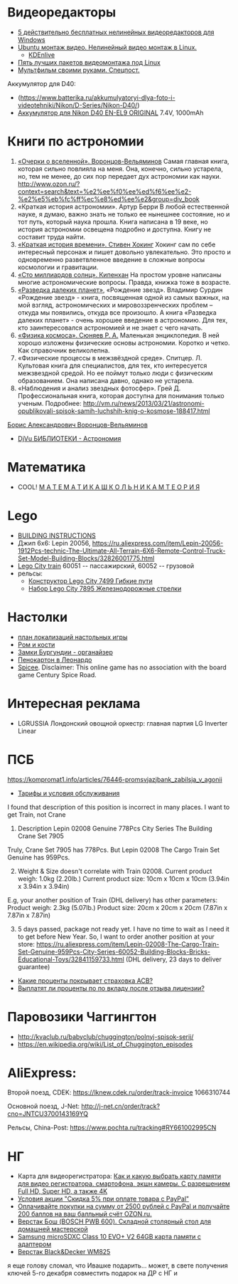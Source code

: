 # Видеоредакторы
- [5 действительно бесплатных нелинейных видеоредакторов для Windows](https://habrahabr.ru/post/318214/)
- [Ubuntu монтаж видео. Нелинейный видео монтаж в Linux.](https://informatikum.livejournal.com/4127.html)
	- [KDEnlive](https://kdenlive.org/)
- [Пять лучших пакетов видеомонтажа под Linux](http://rus-linux.net/nlib.php?name=/MyLDP/mm/Videoediting/videoedit2.html)
- [Мультфильм своими руками. Спецпост.](https://veriochen.livejournal.com/146319.html)

Аккумулятор для D40:
- (https://www.batterika.ru/akkumulyatoryi-dlya-foto-i-videotehniki/Nikon/D-Series/Nikon-D40/)
- [ Аккумулятор для Nikon D40 EN-EL9 ORIGINAL](http://www.sotmarket.ru/product/akb_nikon_d40_en_el9_orig.html) 7.4V, 1000mAh

	

# Книги по астрономии
1. [«Очерки о вселенной». Воронцов-Вельяминов](http://www.ozon.ru/context/detail/id/1521264/)
Самая главная книга, которая сильно повлияла на меня. Она, конечно, сильно устарела, но, тем не менее, до сих пор передает дух астрономии как науки.
http://www.ozon.ru/?context=search&text=%e2%ee%f0%ee%ed%f6%ee%e2-%e2%e5%eb%fc%ff%ec%e8%ed%ee%e2&group=div_book
2. «Краткая история астрономии». Артур Берри
В любой естественной науке, я думаю, важно знать не только ее нынешнее состояние, но и тот путь, который наука прошла. Книга написана в 19 веке, но история астрономии освещена подробно и доступна. Книгу не составит труда найти.
3. [«Краткая история времени». Стивен Хокинг](http://www.ozon.ru/context/detail/id/141895815/)
Хокинг сам по себе интересный персонаж и пишет довольно увлекательно. Это просто и одновременно разветвленное введение в сложные вопросы космологии и гравитации.
4. [«Сто миллиардов солнц». Кипенхан](http://www.ozon.ru/context/detail/id/4325559/)
На простом уровне написаны многие астрономические вопросы. Правда, книжка тоже в возрасте.
5. [«Разведка далеких планет»](http://www.ozon.ru/context/detail/id/26967088/), «Рождение звезд». Владимир Сурдин
«Рождение звезд» - книга, посвященная одной из самых важных, на мой взгляд, астрономических и мировоззренческих проблем – откуда мы появились, откуда все произошло. А книга «Разведка далеких планет» - очень хорошее введение в астрономию. Для тех, кто заинтересовался астрономией и не знает с чего начать.
6. [«Физика космоса». Сюняев Р. А.](http://www.ozon.ru/context/detail/id/1454290/)
Маленькая энциклопедия. В ней хорошо изложены физические основы астрономии. Коротко и четко. Как справочник великолепна.
7. «Физические процессы в межзвёздной среде». Спитцер. Л.
Культовая книга для специалистов, для тех, кто интересуется межзвездной средой. Но ее поймут только люди с физическим образованием. Она написана давно, однако не устарела.
8. «Наблюдения и анализ звездных фотосфер». Грей Д.
Профессиональная книга, которая доступна для понимания только ученым.
Подробнее: http://vm.ru/news/2013/03/21/astronomi-opublikovali-spisok-samih-luchshih-knig-o-kosmose-188417.html


[Борис Александрович Воронцов-Вельяминов](http://publ.lib.ru/ARCHIVES/V/VORONCOV-VEL%27YAMINOV_Boris_Aleksandrovich/_Voroncov-Vel%27yaminov_B.A..html)


- [DjVu БИБЛИОТЕКИ - Астрономия](http://www.djvu-inf.narod.ru/nalib.htm)


# Математика
- COOL! [М А Т Е М А Т И К А      Ш К О Л Ь Н И К А М      Т Е О Р И Я](http://ph4s.ru/book_ab_mat_teor.html)


# Lego
- [BUILDING INSTRUCTIONS](https://www.lego.com/en-us/service/buildinginstructions)
- Джип 6x6: Lepin 20056, https://ru.aliexpress.com/item/Lepin-20056-1912Pcs-technic-The-Ultimate-All-Terrain-6X6-Remote-Control-Truck-Set-Model-Building-Blocks/32826001775.html
- [Lego City train](https://www.lego.com/en-us/city/products/trains)
60051 -- пассажирский, 60052 -- грузовой
- рельсы:
	- [Конструктор Lego City 7499 Гибкие пути](http://mariatoys.ru/reviews/obzor-lego-city-zheleznaya-doroga-7895-7499/)
	- [Набор Lego City 7895 Железнодорожные стрелки](http://mariatoys.ru/reviews/obzor-lego-city-zheleznaya-doroga-7895-7499/)

# Настолки
- [план локализаций настольных игры](https://docs.google.com/spreadsheets/d/1C1qa469HHADjtAARmZSS4HyAQUq9UqLlcmZ-VskHKVM/edit#gid=1155448831)
- [Ром и кости](https://hobbyworld.ru/rom-i-kosti-vtoroj-priliv)
- [Замки Бургундии - органайзер](https://tesera.ru/user/Sakoleg/thought/1165822/)
- [Пенокартон в Леонардо](https://leonardohobby.ru/ishop/tree_9538925161/)
- [Spicee](https://spicee.mattle.online/welcome). Disclaimer: This online game has no association with the board game Century Spice Road.


# Интересная реклама
- LGRUSSIA
Лондонский овощной оркестр: главная партия LG Inverter Linear


# ПСБ
https://kompromat1.info/articles/76446-promsvjazjbank_zabilsja_v_agonii
- [Тарифы и условия обслуживания](https://www.psbank.ru/Personal/OrangeClub/Rates)




I found that description of this position is incorrect in many places.
I want to get Train, not Crane

1. Description
Lepin 02008 Genuine 778Pcs City Series The Building Crane Set 7905

Truly, Crane Set 7905 has 778Pcs.
But Lepin 02008 The Cargo Train Set Genuine has 959Pcs. 

2. Weight & Size doesn't correlate with Train 02008. 
Current product weigh: 1.0kg (2.20lb.) 
Current product size: 10cm x 10cm x 10cm (3.94in x 3.94in x 3.94in)

E.g, your another position of Train (DHL delivery) has other parameters:
Product weigh: 2.3kg (5.07lb.)
Product size: 20cm x 20cm x 20cm (7.87in x 7.87in x 7.87in)

3. 5 days passed, package not ready yet. I have no time to wait as I need it to get before New Year. So, I want to order another position at your store:
https://ru.aliexpress.com/item/Lepin-02008-The-Cargo-Train-Set-Genuine-959Pcs-City-Series-60052-Building-Blocks-Bricks-Educational-Toys/32841159733.html
(DHL delivery, 23 days to deliver guarantee)


- [Какие проценты покрывает страховка АСВ?](http://www.banki.ru/forum/?PAGE_NAME=read&FID=115&TID=184789&PAGEN_1=2#forum-message-list)
- [Выплатят ли проценты по по вкладу после отзыва лицензии?](http://investor100.ru/vyplatyat-li-procenty-po-po-vkladu-posle-otzyva-licenzii/)

# Паровозики Чаггингтон
- http://kvaclub.ru/babyclub/chuggington/polnyj-spisok-serij/
- https://en.wikipedia.org/wiki/List_of_Chuggington_episodes


# AliExpress:
Второй поезд, CDEK: https://lknew.cdek.ru/order/track-invoice 1066310744

Основной поезд, J-Net: http://j-net.cn/order/track?cno=JNTCU3700143169YQ

Рельсы, China-Post: https://www.pochta.ru/tracking#RY661002995CN



# НГ
- Карта для видеорегистратора: [Как и какую выбрать карту памяти для видео регистратора, смартофона, экшн камеры. С разрешением Full HD, Super HD, а также 4K](http://avto-blogger.ru/avtogadzhety/karta-pamyati-dlya-videoregistratora.html)
- [Условия акции "Скидка 5% при оплате товара c PayPal"](http://www.ozon.ru/context/detail/id/33040833/)
- [Оплачивайте покупки на сумму от 2500 рублей с PayPal и получайте 200 баллов на ваш балльный счёт OZON.ru.](https://www.ozon.ru/context/detail/id/22423507/)
- [Верстак Бош (BOSCH PWB 600). Складной столярный стол для домашней мастерской](https://www.youtube.com/watch?v=yj0Omp2YlTY)
- [Samsung microSDXC Class 10 EVO+ V2 64GB карта памяти с адаптером](http://www.ozon.ru/context/detail/id/142776937/)
- [Верстак Black&Decker WM825](http://www.vseinstrumenti.ru/stanki/verstaki/stolyarnye/black-decker/verstak-black-decker-wm825/)

я еще голову сломал, что Ивашке подарить... может, в свете получения ключей 5-го декабря совместить подарок на ДР с НГ и 